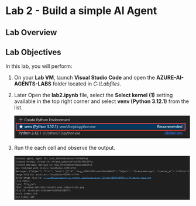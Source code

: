 # Lab 2 - Build a simple AI Agent

## Lab Overview

## Lab Objectives

In this lab, you will perform:


1. On your **Lab VM**, launch **Visual Studio Code** and open the **AZURE-AI-AGENTS-LABS** folder located in *C:\Labfiles*.

1. Later Open the **lab2.ipynb** file, select the **Select kernel (1)** setting available in the top right corner and select **venv (Python 3.12.1)** from the list.

   ![](./media/lab1-24.png)

1. Run the each cell and observe the output.

   ![](./media/lab2-26.png)